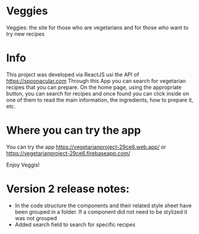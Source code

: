 # Veggies

Veggies: the site for those who are vegetarians and for those who want to try new recipes

# Info

This project was developed via ReactJS usi the API of https://spoonacular.com
Through this App you can search for vegetarian recipes that you can prepare.
On the home page, using the appropriate button, you can search for recipes and once found you can click inside on one of them to read the main information, the ingredients, how to prepare it, etc.

# Where you can try the app

You can try the app https://vegetarianproject-29ce6.web.app/ or https://vegetarianproject-29ce6.firebaseapp.com/

Enjoy Veggis!

# Version 2 release notes:
- In the code structure the components and their related style sheet have been grouped in a folder. If a component did not need to be stylized it was not grouped
- Added search field to search for specific recipes
